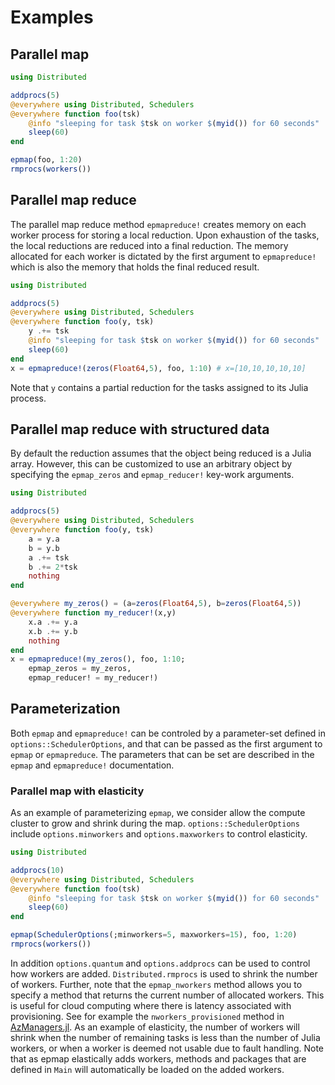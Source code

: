 # Examples

## Parallel map
```julia
using Distributed

addprocs(5)
@everywhere using Distributed, Schedulers
@everywhere function foo(tsk)
    @info "sleeping for task $tsk on worker $(myid()) for 60 seconds"
    sleep(60)
end

epmap(foo, 1:20)
rmprocs(workers())
```

## Parallel map reduce
The parallel map reduce method `epmapreduce!` creates memory on each worker process for
storing a local reduction.  Upon exhaustion of the tasks, the local reductions
are reduced into a final reduction.  The memory allocated for each worker is
dictated by the first argument to `epmapreduce!` which is also the memory that
holds the final reduced result.
```julia
using Distributed

addprocs(5)
@everywhere using Distributed, Schedulers
@everywhere function foo(y, tsk)
    y .+= tsk
    @info "sleeping for task $tsk on worker $(myid()) for 60 seconds"
    sleep(60)
end
x = epmapreduce!(zeros(Float64,5), foo, 1:10) # x=[10,10,10,10,10]
```
Note that `y` contains a partial reduction for the tasks assigned to its Julia process.

## Parallel map reduce with structured data
By default the reduction assumes that the object being reduced is a Julia array.
However, this can be customized to use an arbitrary object by specifying the
`epmap_zeros` and `epmap_reducer!` key-work arguments.
```julia
using Distributed

addprocs(5)
@everywhere using Distributed, Schedulers
@everywhere function foo(y, tsk)
    a = y.a
    b = y.b
    a .+= tsk
    b .+= 2*tsk
    nothing
end

@everywhere my_zeros() = (a=zeros(Float64,5), b=zeros(Float64,5))
@everywhere function my_reducer!(x,y)
    x.a .+= y.a
    x.b .+= y.b
    nothing
end
x = epmapreduce!(my_zeros(), foo, 1:10;
    epmap_zeros = my_zeros,
    epmap_reducer! = my_reducer!)
```

## Parameterization
Both `epmap` and `epmapreduce!` can be controled by a parameter-set
defined in `options::SchedulerOptions`, and that can be passed as the
first argument to `epmap` or `epmapreduce`.  The parameters that can be set
are described in the `epmap` and `epmapreduce!` documentation.

### Parallel map with elasticity
As an example of parameterizing `epmap`, we consider allow the compute cluster
to grow and shrink during the map.  `options::SchedulerOptions` include
`options.minworkers` and `options.maxworkers` to control elasticity.
```julia
using Distributed

addprocs(10)
@everywhere using Distributed, Schedulers
@everywhere function foo(tsk)
    @info "sleeping for task $tsk on worker $(myid()) for 60 seconds"
    sleep(60)
end

epmap(SchedulerOptions(;minworkers=5, maxworkers=15), foo, 1:20)
rmprocs(workers())
```

In addition `options.quantum` and `options.addprocs` can be
used to control how workers are added.  `Distributed.rmprocs` is used to shrink
the number of workers.  Further, note that the `epmap_nworkers` method
allows you to specify a method that returns the current number of allocated
workers.  This is useful for cloud computing where there is latency associated
with provisioning.  See for example the `nworkers_provisioned` method in
[AzManagers.jl](https://github.com/ChevronETC/AzManagers.jl).  As an example of
elasticity, the number of workers will shrink when the number of remaining tasks
is less than the number of Julia workers, or when a worker is deemed not usable
due to fault handling. Note that as epmap elastically adds workers, methods 
and packages that are defined in `Main` will automatically be loaded on the added workers.
